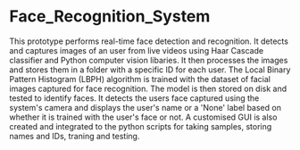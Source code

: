 # Face_Recognition_System

This prototype performs real-time face detection and recognition. It detects and captures images of an user from live videos using Haar Cascade classifier and Python computer vision libaries. It then processes the images and stores them in a folder with a specific ID for each user. The Local Binary Pattern Histogram (LBPH) algorithm is trained with the dataset of facial images captured for face recognition. The model is then stored on disk and tested to identify faces. It detects the users face captured using the system's camera and displays the user's name or a 'None' label based on whether it is trained with the user's face or not. A customised GUI is also created and integrated to the python scripts for taking samples, storing names and IDs, traning and testing.
